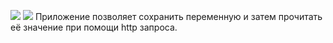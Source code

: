 ![](https://github.com/tathara/var_keeper/actions/workflows/staging.yml/badge.svg) ![](https://img.shields.io/docker/v/tathara/var_keeper?label=build%20for%20commit&sort=date)
Приложение позволяет сохранить переменную и затем прочитать её значение при помощи http запроса.
